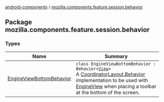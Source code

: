 [android-components](../index.md) / [mozilla.components.feature.session.behavior](./index.md)

## Package mozilla.components.feature.session.behavior

### Types

| Name | Summary |
|---|---|
| [EngineViewBottomBehavior](-engine-view-bottom-behavior/index.md) | `class EngineViewBottomBehavior : Behavior<`[`View`](https://developer.android.com/reference/android/view/View.html)`>`<br>A [CoordinatorLayout.Behavior](#) implementation to be used with [EngineView](../mozilla.components.concept.engine/-engine-view/index.md) when placing a toolbar at the bottom of the screen. |
